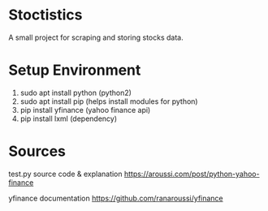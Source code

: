 # Stoctistics
A small project for scraping and storing stocks data.

Setup Environment
=======
1) sudo apt install python	(python2)
2) sudo apt install pip		(helps install modules for python)
3) pip install yfinance		(yahoo finance api)
4) pip install lxml 		(dependency)

Sources
=======
test.py source code & explanation
https://aroussi.com/post/python-yahoo-finance

yfinance documentation
https://github.com/ranaroussi/yfinance


